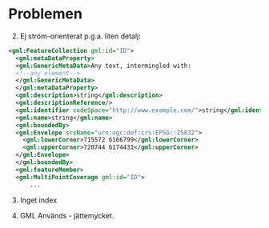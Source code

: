# Problemen

2. Ej ström-orienterat p.g.a. liten detalj:

```xml
<gml:FeatureCollection gml:id="ID">
  <gml:metaDataProperty>
  <gml:GenericMetaData>Any text, intermingled with:
  <!--any element-->
  </gml:GenericMetaData>
  </gml:metaDataProperty>
  <gml:description>string</gml:description>
  <gml:descriptionReference/>
  <gml:identifier codeSpace="http://www.example.com/">string</gml:identifier>
  <gml:name>string</gml:name>
  <gml:boundedBy>
  <gml:Envelope srsName="urn:ogc:def:crs:EPSG::25832">
    <gml:lowerCorner>715572 6166799</gml:lowerCorner>
    <gml:upperCorner>720744 6174431</gml:upperCorner>
  </gml:Envelope>
  </gml:boundedBy>
  <gml:featureMember>
  <gml:MultiPointCoverage gml:id="ID">
      ...
```

3. Inget index

4.  GML Används - jättemycket.
